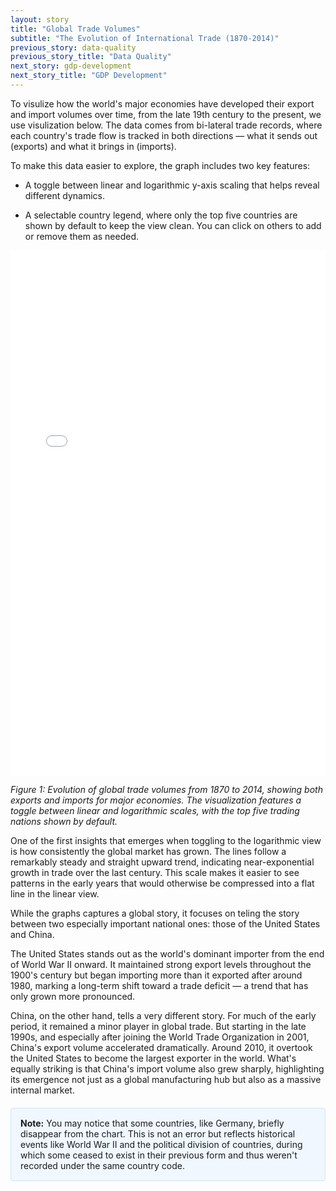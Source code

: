 ```yaml
---
layout: story
title: "Global Trade Volumes"
subtitle: "The Evolution of International Trade (1870-2014)"
previous_story: data-quality
previous_story_title: "Data Quality"
next_story: gdp-development
next_story_title: "GDP Development"
---
```



To visulize how the world's major economies have developed their export and import volumes over time, from the late 19th century to the present, we use visulization below. The data comes from bi-lateral trade records, where each country's trade flow is tracked in both directions — what it sends out (exports) and what it brings in (imports).

To make this data easier to explore, the graph includes two key features:

- A toggle between linear and logarithmic y-axis scaling that helps reveal different dynamics.

- A selectable country legend, where only the top five countries are shown by default to keep the view clean. You can click on others to add or remove them as needed.

<iframe src="../visualizations/trade_development.html" width="100%" height="840px" frameborder="0"></iframe>

*Figure 1: Evolution of global trade volumes from 1870 to 2014, showing both exports and imports for major economies. The visualization features a toggle between linear and logarithmic scales, with the top five trading nations shown by default.*

One of the first insights that emerges when toggling to the logarithmic view is how consistently the global market has grown. The lines follow a remarkably steady and straight upward trend, indicating near-exponential growth in trade over the last century. This scale makes it easier to see patterns in the early years that would otherwise be compressed into a flat line in the linear view.

While the graphs captures a global story, it focuses on teling the story between two especially important national ones: those of the United States and China.

The United States stands out as the world's dominant importer from the end of World War II onward. It maintained strong export levels throughout the 1900's century but began importing more than it exported after around 1980, marking a long-term shift toward a trade deficit — a trend that has only grown more pronounced.

China, on the other hand, tells a very different story. For much of the early period, it remained a minor player in global trade. But starting in the late 1990s, and especially after joining the World Trade Organization in 2001, China's export volume accelerated dramatically. Around 2010, it overtook the United States to become the largest exporter in the world. What's equally striking is that China's import volume also grew sharply, highlighting its emergence not just as a global manufacturing hub but also as a massive internal market.

<div style="background-color: #f0f7ff; border: 1px solid #cce5ff; border-radius: 4px; padding: 15px; margin: 20px 0;">
<strong>Note:</strong> You may notice that some countries, like Germany, briefly disappear from the chart. This is not an error but reflects historical events like World War II and the political division of countries, during which some ceased to exist in their previous form and thus weren't recorded under the same country code.
</div>


